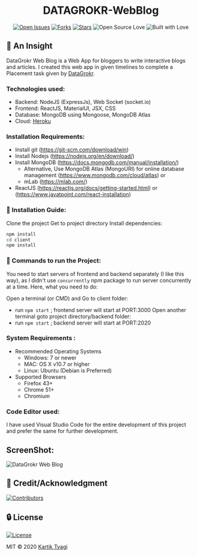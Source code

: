 <div align=center>

# DATAGROKR-WebBlog

[![Open Issues](https://img.shields.io/github/issues/genialkartik/DATAGROKR-WebBlog?style=for-the-badge&logo=github)](https://github.com/genialkartik/DATAGROKR-WebBlog/issues) [![Forks](https://img.shields.io/github/forks/genialkartik/DATAGROKR-WebBlog?style=for-the-badge&logo=github)](https://github.com/genialkartik/DATAGROKR-WebBlog/network/members) [![Stars](https://img.shields.io/github/stars/genialkartik/DATAGROKR-WebBlog?style=for-the-badge&logo=reverbnation)](https://github.com/code-monk08/connect-four/stargazers) ![Open Source Love](https://img.shields.io/badge/Open%20Source-%E2%99%A5-red?style=for-the-badge&logo=open-source-initiative) ![Built with Love](https://img.shields.io/badge/Built%20With-%E2%99%A5-critical?style=for-the-badge&logo=ko-fi)

</div>

## 🔰 An Insight
DataGrokr Web Blog is a Web App for bloggers to write interactive blogs and articles. 
I created this web app in given timelines to complete a Placement task given by [DataGrokr](https://www.linkedin.com/company/datagrokr).

### Technologies used:
- Backend: NodeJS (ExpressJs), Web Socket (socket.io)
- Frontend: ReactJS, MaterialUI, JSX, CSS
- Database: MongoDB using Mongoose, MongoDB Atlas
- Cloud: [Heroku](https://heroku.com/)

### Installation Requirements: 
- Install git (https://git-scm.com/download/win)
- Install Nodejs (https://nodejs.org/en/download/)
- Install MongoDB (https://docs.mongodb.com/manual/installation/)
  - Alternative, Use MongoDB Atlas (MongoURI) for online database management (https://www.mongodb.com/cloud/atlas) or
  - mLab (https://mlab.com/)
- ReactJS (https://reactjs.org/docs/getting-started.html) or (https://www.javatpoint.com/react-installation)

### 📁 Installation Guide:

Clone the project
Get to project directory
Install dependencies:

```bash
npm install
cd client
npm install
```

### 📁 Commands to run the Project:

You need to start servers of frontend and backend separately (I like this way),
as I didn't use `concurrently` npm package to run server concurrently at a time.
Here, what you need to do:

Open a terminal (or CMD) and Go to client folder: 
  - run `npm start` ; frontend server will start at PORT:3000
Open another terminal goto project directory/backend folder:
  - run `npm start` ; backend server will start at PORT:2020

### System Requirements :
- Recommended Operating Systems
  - Windows: 7 or newer
  - MAC: OS X v10.7 or higher
  - Linux: Ubuntu (Debian is Preferred)
- Supported Browsers
  - Firefox 43+
  - Chrome 51+
  - Chromium
 
### Code Editor used:
I have used Visual Studio Code for the entire development of this project and prefer the same for further development.

## ScreenShot:

![DataGrokr Web Blog](https://user-images.githubusercontent.com/32240906/101190766-db6c0200-367e-11eb-9d39-1036106ef15d.png)

##  🌟 Credit/Acknowledgment
[![Contributors](https://img.shields.io/github/contributors/genialkartik/DATAGROKR-WebBlog?style=for-the-badge)](https://github.com//genialkartik/DATAGROKR-WebBlog/graphs/contributors)

##  🔒 License
[![License](https://img.shields.io/github/license/genialkartik/DATAGROKR-WebBlog?style=for-the-badge)](https://github.com/genialkartik/DATAGROKR-WebBlog/blob/master/LICENSE)

MIT © 2020 [Kartik Tyagi](https://kartiktyagi.codes)
